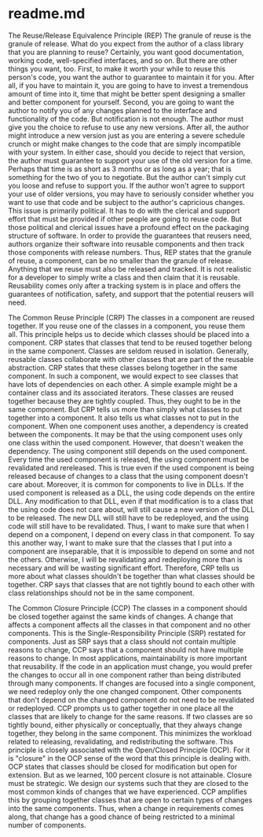 # readme.md


The Reuse/Release Equivalence Principle (REP)
The granule of reuse is the granule of release.
What do you expect from the author of a class library that you are planning to reuse? Certainly, you
want good documentation, working code, well-specified interfaces, and so on. But there are other
things you want, too.
First, to make it worth your while to reuse this person's code, you want the author to guarantee to
maintain it for you. After all, if you have to maintain it, you are going to have to invest a tremendous
amount of time into it, time that might be better spent designing a smaller and better component for
yourself.
Second, you are going to want the author to notify you of any changes planned to the interface and
functionality of the code. But notification is not enough. The author must give you the choice to
refuse to use any new versions. After all, the author might introduce a new version just as you are
entering a severe schedule crunch or might make changes to the code that are simply incompatible
with your system.
In either case, should you decide to reject that version, the author must guarantee to support your
use of the old version for a time. Perhaps that time is as short as 3 months or as long as a year; that
is something for the two of you to negotiate. But the author can't simply cut you loose and refuse to
support you. If the author won't agree to support your use of older versions, you may have to
seriously consider whether you want to use that code and be subject to the author's capricious
changes.
This issue is primarily political. It has to do with the clerical and support effort that must be provided
if other people are going to reuse code. But those political and clerical issues have a profound effect
on the packaging structure of software. In order to provide the guarantees that reusers need,
authors organize their software into reusable components and then track those components with
release numbers.
Thus, REP states that the granule of reuse, a component, can be no smaller than the granule of
release. Anything that we reuse must also be released and tracked. It is not realistic for a developer
to simply write a class and then claim that it is reusable. Reusability comes only after a tracking
system is in place and offers the guarantees of notification, safety, and support that the potential
reusers will need.


The Common Reuse Principle (CRP)
The classes in a component are reused together. If you reuse one of the
classes in a component, you reuse them all.
This principle helps us to decide which classes should be placed into a component. CRP states that
classes that tend to be reused together belong in the same component.
Classes are seldom reused in isolation. Generally, reusable classes collaborate with other classes that
are part of the reusable abstraction. CRP states that these classes belong together in the same
component. In such a component, we would expect to see classes that have lots of dependencies on
each other. A simple example might be a container class and its associated iterators. These classes
are reused together because they are tightly coupled. Thus, they ought to be in the same
component.
But CRP tells us more than simply what classes to put together into a component. It also tells us
what classes not to put in the component. When one component uses another, a dependency is
created between the components. It may be that the using component uses only one class within the
used component. However, that doesn't weaken the dependency. The using component still depends
on the used component. Every time the used component is released, the using component must be
revalidated and rereleased. This is true even if the used component is being released because of
changes to a class that the using component doesn't care about.
Moreover, it is common for components to live in DLLs. If the used component is released as a DLL,
the using code depends on the entire DLL. Any modification to that DLL, even if that modification is to
a class that the using code does not care about, will still cause a new version of the DLL to be
released. The new DLL will still have to be redeployed, and the using code will still have to be
revalidated.
Thus, I want to make sure that when I depend on a component, I depend on every class in that
component. To say this another way, I want to make sure that the classes that I put into a
component are inseparable, that it is impossible to depend on some and not the others. Otherwise, I
will be revalidating and redeploying more than is necessary and will be wasting significant effort.
Therefore, CRP tells us more about what classes shouldn't be together than what classes should be
together. CRP says that classes that are not tightly bound to each other with class relationships
should not be in the same component.


The Common Closure Principle (CCP)
The classes in a component should be closed together against the same kinds
of changes. A change that affects a component affects all the classes in that
component and no other components.
This is the Single-Responsibility Principle (SRP) restated for components. Just as SRP says that a
class should not contain multiple reasons to change, CCP says that a component should not have
multiple reasons to change.
In most applications, maintainability is more important that reusability. If the code in an application
must change, you would prefer the changes to occur all in one component rather than being
distributed through many components. If changes are focused into a single component, we need
redeploy only the one changed component. Other components that don't depend on the changed
component do not need to be revalidated or redeployed.
CCP prompts us to gather together in one place all the classes that are likely to change for the same
reasons. If two classes are so tightly bound, either physically or conceptually, that they always
change together, they belong in the same component. This minimizes the workload related to
releasing, revalidating, and redistributing the software.
This principle is closely associated with the Open/Closed Principle (OCP). For it is "closure" in the OCP
sense of the word that this principle is dealing with. OCP states that classes should be closed for
modification but open for extension. But as we learned, 100 percent closure is not attainable. Closure
must be strategic. We design our systems such that they are closed to the most common kinds of
changes that we have experienced.
CCP amplifies this by grouping together classes that are open to certain types of changes into the
same components. Thus, when a change in requirements comes along, that change has a good
chance of being restricted to a minimal number of components.
